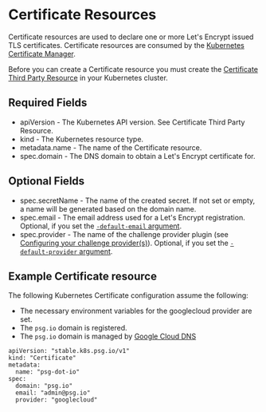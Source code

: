 # Certificate Resources

Certificate resources are used to declare one or more Let's Encrypt issued TLS certificates. 
Certificate resources are consumed by the [Kubernetes Certificate Manager](https://github.com/PalmStoneGames/kube-cert-manager).

Before you can create a Certificate resource you must create the [Certificate Third Party Resource](certificate-third-party-resource.md) in your Kubernetes cluster.

## Required Fields

- apiVersion - The Kubernetes API version. See Certificate Third Party Resource.
- kind - The Kubernetes resource type.
- metadata.name - The name of the Certificate resource.
- spec.domain - The DNS domain to obtain a Let's Encrypt certificate for.

## Optional Fields

- spec.secretName - The name of the created secret. If not set or empty, a name will be generated based on the domain name.
- spec.email - The email address used for a Let's Encrypt registration. Optional, if you set the [`-default-email` argument](deployment-arguments.yaml).
- spec.provider - The name of the challenge provider plugin (see [Configuring your challenge provider(s)](providers.md)). Optional, if you set the [`-default-provider` argument](deployment-arguments.yaml).

## Example Certificate resource

The following Kubernetes Certificate configuration assume the following:

- The necessary environment variables for the googlecloud provider are set.
- The `psg.io` domain is registered.
- The `psg.io` domain is managed by [Google Cloud DNS](https://cloud.google.com/dns)

```
apiVersion: "stable.k8s.psg.io/v1"
kind: "Certificate"
metadata:
  name: "psg-dot-io"
spec:
  domain: "psg.io"
  email: "admin@psg.io"
  provider: "googlecloud"
```
